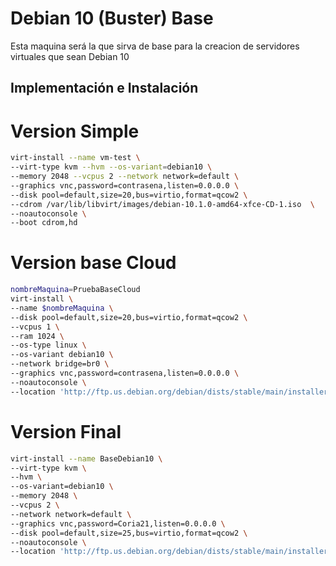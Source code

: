 # Debian 10 (Buster) Base
Esta maquina será la que sirva de base para la creacion de servidores virtuales que sean Debian 10
## Implementación e Instalación
# Version Simple

```bash
virt-install --name vm-test \
--virt-type kvm --hvm --os-variant=debian10 \
--memory 2048 --vcpus 2 --network network=default \
--graphics vnc,password=contrasena,listen=0.0.0.0 \
--disk pool=default,size=20,bus=virtio,format=qcow2 \
--cdrom /var/lib/libvirt/images/debian-10.1.0-amd64-xfce-CD-1.iso  \
--noautoconsole \
--boot cdrom,hd
```

# Version base Cloud

```bash
nombreMaquina=PruebaBaseCloud
virt-install \
--name $nombreMaquina \
--disk pool=default,size=20,bus=virtio,format=qcow2 \
--vcpus 1 \
--ram 1024 \
--os-type linux \
--os-variant debian10 \
--network bridge=br0 \
--graphics vnc,password=contrasena,listen=0.0.0.0 \
--noautoconsole \
--location 'http://ftp.us.debian.org/debian/dists/stable/main/installer-amd64/'
```

# Version Final

```bash
virt-install --name BaseDebian10 \
--virt-type kvm \
--hvm \
--os-variant=debian10 \
--memory 2048 \
--vcpus 2 \
--network network=default \
--graphics vnc,password=Coria21,listen=0.0.0.0 \
--disk pool=default,size=25,bus=virtio,format=qcow2 \
--noautoconsole \
--location 'http://ftp.us.debian.org/debian/dists/stable/main/installer-amd64/'
```